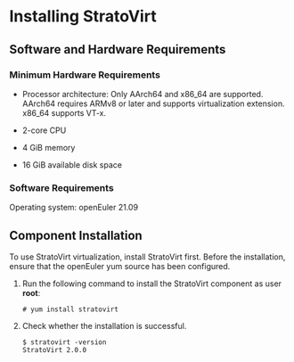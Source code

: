 # Installing StratoVirt


## Software and Hardware Requirements

### Minimum Hardware Requirements

- Processor architecture: Only AArch64 and x86_64 are supported. AArch64 requires ARMv8 or later and supports virtualization extension. x86_64 supports VT-x.

- 2-core CPU
- 4 GiB memory
- 16 GiB available disk space

### Software Requirements

Operating system: openEuler 21.09



## Component Installation

To use StratoVirt virtualization, install StratoVirt first. Before the installation, ensure that the openEuler yum source has been configured.

1. Run the following command to install the StratoVirt component as user **root**:

   ```
   # yum install stratovirt
   ```

   

2. Check whether the installation is successful.

   ```
   $ stratovirt -version
   StratoVirt 2.0.0
   ```
